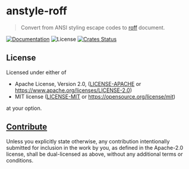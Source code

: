 # anstyle-roff

> Convert from ANSI styling escape codes to [roff](https://manpages.debian.org/bullseye/groff/groff.7.en.html) document.

[![Documentation](https://img.shields.io/badge/docs-master-blue.svg)][Documentation]
![License](https://img.shields.io/crates/l/anstyle-roff.svg)
[![Crates Status](https://img.shields.io/crates/v/anstyle-roff.svg)](https://crates.io/crates/anstyle-roff)

## License

Licensed under either of

* Apache License, Version 2.0, ([LICENSE-APACHE](LICENSE-APACHE) or <https://www.apache.org/licenses/LICENSE-2.0>)
* MIT license ([LICENSE-MIT](LICENSE-MIT) or <https://opensource.org/license/mit>)

at your option.

## [Contribute](../../CONTRIBUTING.md)

Unless you explicitly state otherwise, any contribution intentionally
submitted for inclusion in the work by you, as defined in the Apache-2.0
license, shall be dual-licensed as above, without any additional terms or
conditions.

[Crates.io]: https://crates.io/crates/anstyle-roff
[Documentation]: https://docs.rs/anstyle-roff
